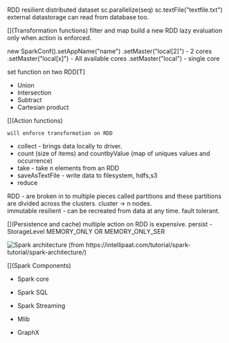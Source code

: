 ####

RDD resilient distributed dataset
sc.parallelize(seq)
sc.textFile("textfile.txt") external datastorage
can read from database too.

[](Transformation functions)
  filter and map
  build a new RDD
  lazy evaluation only when action is enforced.

new SparkConf().setAppName("name")
        .setMaster("local[2]")  - 2 cores
        .setMaster("local[x]")  - All available cores
        .setMaster("local")  - single core

  set function on two RDD[T]

  - Union
  - Intersection
  - Subtract
  - Cartesian product

[](Action functions)  

    will enforce transformation on RDD

  - collect - brings data locally to driver.
  - count (size of items) and countbyValue (map of uniques values and occurrence)
  - take  - take n elements from an RDD
  - saveAsTextFile  - write data to filesystem, hdfs,s3
  - reduce

[](RDD)
  RDD - are broken in to multiple pieces called partitions and these partitions are divided across the clusters. cluster -> n nodes.   
  immutable
  resilient - can be recreated from data at any time. fault tolerant.

[](Persistence and cache)
  multiple action on RDD is expensive.
  persist - StorageLevel MEMORY_ONLY OR MEMORY_ONLY_SER

![  Spark architecture (from https://intellipaat.com/tutorial/spark-tutorial/spark-architecture/)](https://cdn.intellipaat.com/mediaFiles/2017/02/three-ways-Apache-Spark.jpg)

[](Spark Components)
- Spark core

- Spark SQL

- Spark Streaming

- Mlib

- GraphX
